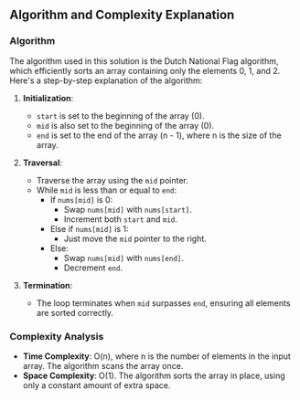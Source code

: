 ## Algorithm and Complexity Explanation

### Algorithm

The algorithm used in this solution is the Dutch National Flag algorithm, which efficiently sorts an array containing only the elements 0, 1, and 2. Here's a step-by-step explanation of the algorithm:

1. **Initialization**:
   - `start` is set to the beginning of the array (0).
   - `mid` is also set to the beginning of the array (0).
   - `end` is set to the end of the array (n - 1), where n is the size of the array.

2. **Traversal**:
   - Traverse the array using the `mid` pointer.
   - While `mid` is less than or equal to `end`:
     - If `nums[mid]` is 0:
       - Swap `nums[mid]` with `nums[start]`.
       - Increment both `start` and `mid`.
     - Else if `nums[mid]` is 1:
       - Just move the `mid` pointer to the right.
     - Else:
       - Swap `nums[mid]` with `nums[end]`.
       - Decrement `end`.

3. **Termination**:
   - The loop terminates when `mid` surpasses `end`, ensuring all elements are sorted correctly.

### Complexity Analysis

- **Time Complexity**: O(n), where n is the number of elements in the input array. The algorithm scans the array once.
- **Space Complexity**: O(1). The algorithm sorts the array in place, using only a constant amount of extra space.

